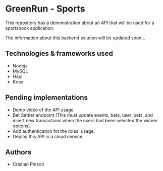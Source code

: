 # GreenRun - Sports
This repository has a demonstration about an API that will be used for a sportsbook application.

The information about this backend solution will be updated soon...

## Technologies & frameworks used
- Nodejs
- MySQL
- Hapi
- Knex

## Pending implementations
- Demo video of the API usage
- Bet Settler endpoint (This must update events, bets, user_bets, and insert new transactions when the users had been selected the winner options).
- Add authentication fot the roles' usage.
- Deploy this API in a cloud service.

## Authors
- Cristian Pinzon